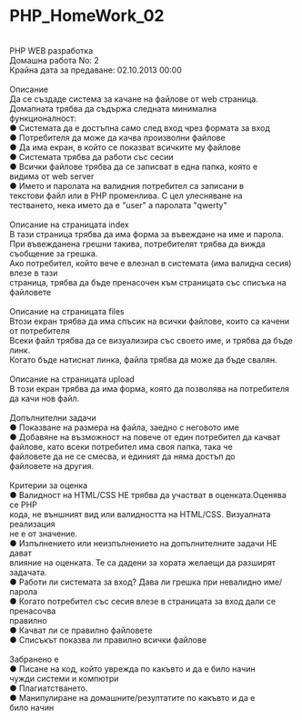 PHP_HomeWork_02
===============
<br>
PHP WEB разработка<br>
Домашна работа No: 2<br>
Крайна дата за предаване: 02.10.2013 00:00<br>
<br>
Описание<br>
Да се създаде система за качане на файлове от web страница.<br>
Домапната трябва да съдържа следната минимална<br>
функционалност:<br>
● Системата да е достъпна само след вход чрез формата за вход<br>
● Потребителя да може да качва произволни файлове<br>
● Да има екран, в който се показват всичките му файлове<br>
● Системата трябва да работи със сесии<br>
● Всички файлове трябва да се записват в една папка, която е<br>
видима от web server<br>
● Името и паролата на валидния потребител са записани в<br>
текстови файл или в PHP променлива. С цел улесняване на<br>
тестването, нека името да е "user" а паролата "qwerty"<br>
<br>
Описание на страницата index<br>
В тази страница трябва да има форма за въвеждане на име и парола.<br>
При въвежданена грешни такива, потребителят трябва да вижда съобщение за грешка.<br>
Ако потребител, който вече е влезнал в системата (има валидна сесия) влезе в тази<br>
страница, трябва да бъде пренасочен към страницата със списъка на файловете<br>
<br>
Описание на страницата files<br>
Втози екран трябва да има спъсик на всички файлове, които са качени от потребителя<br>
Всеки файл трябва да се визуализира със своето име, и трябва да бъде линк.<br>
Когато бъде натиснат линка, файла трябва да може да бъде свалян.<br>
<br>
Описание на страницата upload<br>
В този екран трябва да има форма, която да позволява на потребителя да качи нов файл.<br>
<br>
Допълнителни задачи<br>
● Показване на размера на файла, заедно с неговото име<br>
● Добавяне на възможност на повече от един потребител да качват<br>
файлове, като всеки потребител има своя папка, така че<br>
файловете да не се смесва, и единият да няма достъп до<br>
файловете на другия.<br>
<br>
Критерии за оценка<br>
● Валидност на HTML/CSS НЕ трябва да участват в оценката.Оценява се PHP<br>
кода, не външният вид или валидността на HTML/CSS. Визуалната реализация<br>
не е от значение.<br>
● Изпълнението или неизпълнението на допълнителните задачи НЕ дават<br>
влияние на оценката. Те са дадени за хората желаещи да разширят задачата.<br>
● Работи ли системата за вход? Дава ли грешка при невалидно име/парола<br>
● Когато потребител със сесия влезе в страницата за вход дали се пренасочва<br>
правилно<br>
● Качват ли се правилно файловете<br>
● Списъкът показва ли правилно всички файлове<br>
<br>
Забранено е<br>
● Писане на код, който уврежда по какъвто и да е било начин<br>
чужди системи и компютри<br>
● Плагиатстването.<br>
● Манипулиране на домашните/резултатите по какъвто и да е<br>
било начин<br>
